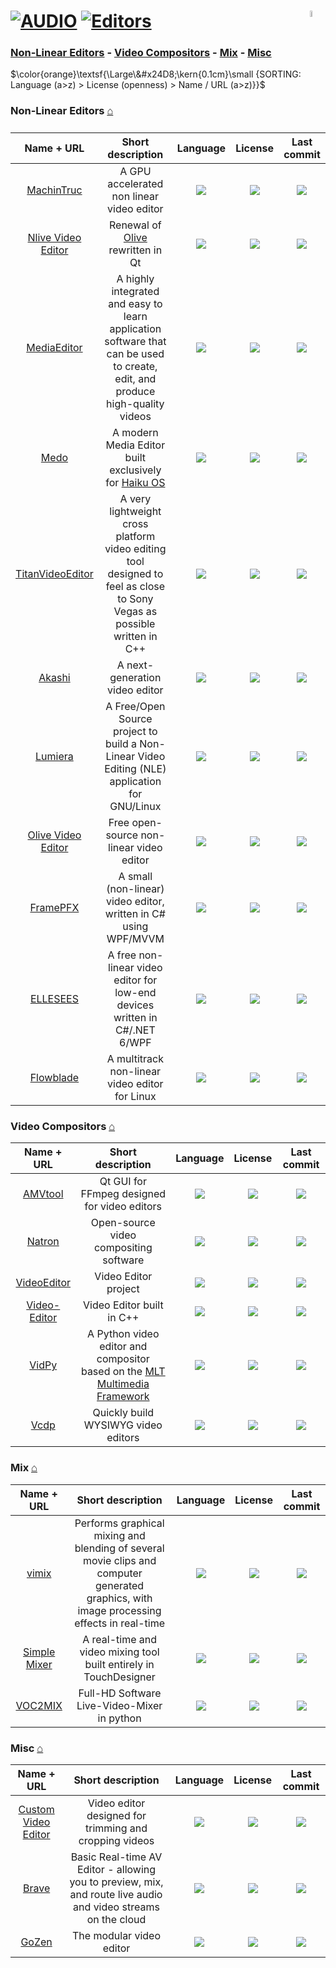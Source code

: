 # [![AUDIO](https://flat.badgen.net/badge/HyMPS/VIDEO/green?scale=1.8)](https://github.com/forart/HyMPS#-1 "VIDEO resources") [![Editors](https://flat.badgen.net/badge/HyMPS/Editors/blue?scale=1.8&label=)](https://github.com/forart/HyMPS#editors-1 "Editors") <img align="right" alt="stable" src="https://user-images.githubusercontent.com/171307/210727719-14b940a2-d1dc-4991-b6a4-7add74463ce8.png" width="5%" />

### [Non-Linear Editors](#non-linear-editors-) - [Video Compositors](#video-compositors-) - [Mix](#mix-) - [Misc](#misc-)

$\color{orange}\textsf{\Large\&#x24D8;\kern{0.1cm}\small {SORTING: Language (a>z) > License (openness) > Name / URL (a>z)}}$ 

### Non-Linear Editors [⌂](#--)
|Name + URL|Short description|Language|License|Last commit|
|:-:|:-:|:-:|:-:|:-:|
|[MachinTruc](https://github.com/hftom/MachinTruc#readme)|A GPU accelerated non linear video editor|[![](https://img.shields.io/github/languages/top/hftom/MachinTruc?color=pink&style=flat-square)](https://github.com/hftom/MachinTruc/graphs/contributors)|[![](https://flat.badgen.net/github/license/hftom/MachinTruc?label=)](https://github.com/hftom/MachinTruc/blob/master/LICENSE)|[![](https://flat.badgen.net/github/last-commit/hftom/MachinTruc?label=)](https://github.com/hftom/MachinTruc/graphs/code-frequency)|
|[Nlive Video Editor](https://github.com/orange4glace/nlive#readme)|Renewal of [Olive](https://www.olivevideoeditor.org/) rewritten in Qt|[![](https://img.shields.io/github/languages/top/orange4glace/nlive?color=pink&style=flat-square)](https://github.com/orange4glace/nlive/graphs/contributors)|[![](https://flat.badgen.net/github/license/orange4glace/nlive?label=)](https://github.com/orange4glace/nlive/blob/master/LICENSE)|[![](https://flat.badgen.net/github/last-commit/orange4glace/nlive?label=)](https://github.com/orange4glace/nlive/graphs/code-frequency)|
|[MediaEditor](https://github.com/opencodewin/MediaEditor#readme)|A highly integrated and easy to learn application software that can be used to create, edit, and produce high-quality videos|[![](https://img.shields.io/github/languages/top/opencodewin/MediaEditor?color=pink&style=flat-square)](https://github.com/opencodewin/MediaEditor/graphs/contributors)|[![](https://flat.badgen.net/github/license/opencodewin/MediaEditor?label=)](https://github.com/opencodewin/MediaEditor/blob/master/LICENSE)|[![](https://flat.badgen.net/github/last-commit/opencodewin/MediaEditor?label=)](https://github.com/opencodewin/MediaEditor/graphs/code-frequency)|
|[Medo](https://github.com/smallstepforman/Medo#readme)|A modern Media Editor built exclusively for [Haiku OS](https://www.haiku-os.org/)|[![](https://img.shields.io/github/languages/top/smallstepforman/Medo?color=pink&style=flat-square)](https://github.com/smallstepforman/Medo/graphs/contributors)|[![](https://flat.badgen.net/github/license/smallstepforman/Medo?label=)](https://github.com/smallstepforman/Medo/blob/master/LICENSE)|[![](https://flat.badgen.net/github/last-commit/smallstepforman/Medo?label=)](https://github.com/smallstepforman/Medo/graphs/code-frequency)|
|[TitanVideoEditor](https://github.com/Dominicentek/TitanVideoEditor#readme)|A very lightweight cross platform video editing tool designed to feel as close to Sony Vegas as possible written in C++|[![](https://img.shields.io/github/languages/top/Dominicentek/TitanVideoEditor?color=pink&style=flat-square)](https://github.com/Dominicentek/TitanVideoEditor/graphs/contributors)|[![](https://flat.badgen.net/github/license/Dominicentek/TitanVideoEditor?label=)](https://github.com/Dominicentek/TitanVideoEditor/blob/main/LICENSE.txt)|[![](https://flat.badgen.net/github/last-commit/Dominicentek/TitanVideoEditor/main?label=)](https://github.com/Dominicentek/TitanVideoEditor/graphs/code-frequency)|
|[Akashi](https://github.com/akashi-org/akashi#readme)|A next-generation video editor|[![](https://img.shields.io/github/languages/top/akashi-org/akashi?color=pink&style=flat-square)](https://github.com/akashi-org/akashi/graphs/contributors)|[![](https://flat.badgen.net/badge/license/MULTI/blue?label=)](https://github.com/akashi-org/akashi/blob/master/LICENSE.md)|[![](https://flat.badgen.net/github/last-commit/akashi-org/akashi?label=)](https://github.com/akashi-org/akashi/graphs/code-frequency)|
|[Lumiera](https://lumiera.org/)|A Free/Open Source project to build a Non-Linear Video Editing (NLE) application for GNU/Linux|[![](https://img.shields.io/github/languages/top/Ichthyostega/Lumiera?color=pink&style=flat-square)](https://github.com/Ichthyostega/Lumiera/graphs/contributors)|[![](https://flat.badgen.net/badge/license/Other/blue?label=)](https://github.com/Ichthyostega/Lumiera/blob/master/LICENSE)|[![](https://flat.badgen.net/github/last-commit/Ichthyostega/Lumiera?label=)](https://github.com/Ichthyostega/Lumiera/graphs/code-frequency)|
|[Olive Video Editor](https://www.olivevideoeditor.org/)|Free open-source non-linear video editor|[![](https://img.shields.io/github/languages/top/olive-editor/olive?color=pink&style=flat-square)](https://github.com/olive-editor/olive/graphs/contributors)|[![](https://flat.badgen.net/github/license/olive-editor/olive?label=)](https://github.com/olive-editor/olive/blob/master/LICENSE)|[![](https://flat.badgen.net/github/last-commit/olive-editor/olive?label=)](https://github.com/olive-editor/olive/graphs/code-frequency)|
|[FramePFX](https://github.com/AngryCarrot789/FramePFX#readme)|A small (non-linear) video editor, written in C# using WPF/MVVM|[![](https://img.shields.io/github/languages/top/AngryCarrot789/FramePFX?color=pink&style=flat-square)](https://github.com/AngryCarrot789/FramePFX/graphs/contributors)|[![](https://flat.badgen.net/github/license/AngryCarrot789/FramePFX?label=)](https://github.com/AngryCarrot789/FramePFX/blob/master/COPYING.GPLv3)|[![](https://flat.badgen.net/github/last-commit/AngryCarrot789/FramePFX/master?label=)](https://github.com/AngryCarrot789/FramePFX/graphs/code-frequency)|
|[ELLESEES](https://github.com/winscripter/ELLESEES#readme)|A free non-linear video editor for low-end devices written in C#/.NET 6/WPF|[![](https://img.shields.io/github/languages/top/winscripter/ELLESEES?color=pink&style=flat-square)](https://github.com/winscripter/ELLESEES/graphs/contributors)|[![](https://flat.badgen.net/github/license/winscripter/ELLESEES?label=)](https://github.com/winscripter/ELLESEES/blob/master/LICENSE)|[![](https://flat.badgen.net/github/last-commit/winscripter/ELLESEES?label=)](https://github.com/winscripter/ELLESEES/graphs/code-frequency)|
|[Flowblade](https://jliljebl.github.io/flowblade/)|A multitrack non-linear video editor for Linux|[![](https://img.shields.io/github/languages/top/jliljebl/flowblade?color=pink&style=flat-square)](https://github.com/jliljebl/flowblade/graphs/contributors)|[![](https://flat.badgen.net/github/license/jliljebl/flowblade?label=)](https://github.com/jliljebl/flowblade/blob/master/LICENSE)|[![](https://flat.badgen.net/github/last-commit/jliljebl/flowblade?label=)](https://github.com/jliljebl/flowblade/graphs/code-frequency)|


### Video Compositors [⌂](#--)
|Name + URL|Short description|Language|License|Last commit|
|:-:|:-:|:-:|:-:|:-:|
|[AMVtool](https://github.com/l33tmeatwad/AMVtool#readme)|Qt GUI for FFmpeg designed for video editors|[![](https://img.shields.io/github/languages/top/l33tmeatwad/AMVtool?color=pink&style=flat-square)](https://github.com/l33tmeatwad/AMVtool/graphs/contributors)|[![](https://flat.badgen.net/github/license/l33tmeatwad/AMVtool?label=)](https://github.com/l33tmeatwad/AMVtool/blob/master/License)|[![](https://flat.badgen.net/github/last-commit/l33tmeatwad/AMVtool?label=)](https://github.com/l33tmeatwad/AMVtool/graphs/code-frequency)|
|[Natron](http://natrongithub.github.io/)|Open-source video compositing software|[![](https://img.shields.io/github/languages/top/NatronGitHub/Natron?color=pink&style=flat-square)](https://github.com/NatronGitHub/Natron/graphs/contributors)|[![](https://flat.badgen.net/github/license/NatronGitHub/Natron?label=)](https://github.com/NatronGitHub/Natron/blob/RB-2.5/LICENSE.txt)|[![](https://flat.badgen.net/github/last-commit/NatronGitHub/Natron?label=)](https://github.com/NatronGitHub/Natron/graphs/code-frequency)|
|[VideoEditor](https://github.com/Noa-k-git/VideoEditor#readme)|Video Editor project|[![](https://img.shields.io/github/languages/top/Noa-k-git/VideoEditor?color=pink&style=flat-square)](https://github.com/Noa-k-git/VideoEditor/graphs/contributors)|[![](https://flat.badgen.net/github/license/Noa-k-git/VideoEditor?label=)](https://github.com/Noa-k-git/VideoEditor/blob/master/LICENSE)|[![](https://flat.badgen.net/github/last-commit/Noa-k-git/VideoEditor?label=)](https://github.com/Noa-k-git/VideoEditor/graphs/code-frequency)|
|[Video-Editor](https://github.com/NajeebUllah161/Video-Editor#readme)|Video Editor built in C++ |[![](https://img.shields.io/github/languages/top/NajeebUllah161/Video-Editor?color=pink&style=flat-square)](https://github.com/NajeebUllah161/Video-Editor/graphs/contributors)|[![](https://flat.badgen.net/github/license/NajeebUllah161/Video-Editor?label=)](https://github.com/NajeebUllah161/Video-Editor/blob/master/LICENSE)|[![](https://flat.badgen.net/github/last-commit/NajeebUllah161/Video-Editor?label=)](https://github.com/NajeebUllah161/Video-Editor/graphs/code-frequency)|
|[VidPy](https://antiboredom.github.io/vidpy/)|A Python video editor and compositor based on the [MLT Multimedia Framework](https://www.mltframework.org/)|[![](https://img.shields.io/github/languages/top/antiboredom/vidpy?color=pink&style=flat-square)](https://github.com/antiboredom/vidpy/graphs/contributors)|[![](https://flat.badgen.net/github/license/antiboredom/vidpy?label=)](https://github.com/antiboredom/vidpy/blob/master/LICENSE)|[![](https://flat.badgen.net/github/last-commit/antiboredom/vidpy?label=)](https://github.com/antiboredom/vidpy/graphs/code-frequency)|
|[Vcdp](https://github.com/overdev-l/vcdp#readme)|Quickly build WYSIWYG video editors|[![](https://img.shields.io/github/languages/top/overdev-l/vcdp?color=pink&style=flat-square)](https://github.com/overdev-l/vcdp/graphs/contributors)|[![](https://flat.badgen.net/github/license/overdev-l/vcdp?label=)](https://github.com/overdev-l/vcdp/blob/master/LICENSE)|[![](https://flat.badgen.net/github/last-commit/overdev-l/vcdp?label=)](https://github.com/overdev-l/vcdp/graphs/code-frequency)|

### Mix [⌂](#--)
|Name + URL|Short description|Language|License|Last commit|
|:-:|:-:|:-:|:-:|:-:|
|[vimix](https://github.com/brunoherbelin/vimix#readme)|Performs graphical mixing and blending of several movie clips and computer generated graphics, with image processing effects in real-time|[![](https://img.shields.io/github/languages/top/brunoherbelin/vimix?color=pink&style=flat-square)](https://github.com/brunoherbelin/vimix/graphs/contributors)|[![](https://flat.badgen.net/github/license/brunoherbelin/vimix?label=)](https://github.com/brunoherbelin/vimix/blob/master/LICENSE)|[![](https://flat.badgen.net/github/last-commit/brunoherbelin/vimix?label=)](https://github.com/brunoherbelin/vimix/graphs/code-frequency)|
|[Simple Mixer](https://github.com/Richard-Burns/SimpleMixer#readme)|A real-time and video mixing tool built entirely in TouchDesigner|[![](https://img.shields.io/github/languages/top/Richard-Burns/SimpleMixer?color=pink&style=flat-square)](https://github.com/Richard-Burns/SimpleMixer/graphs/contributors)|[![](https://flat.badgen.net/github/license/Richard-Burns/SimpleMixer?label=)](https://github.com/Richard-Burns/SimpleMixer/blob/master/LICENSE)|[![](https://flat.badgen.net/github/last-commit/Richard-Burns/SimpleMixer?label=)](https://github.com/Richard-Burns/SimpleMixer/graphs/code-frequency)|
|[VOC2MIX](https://github.com/voc/voctomix#readme)|Full-HD Software Live-Video-Mixer in python|[![](https://img.shields.io/github/languages/top/voc/voctomix?color=pink&style=flat-square)](https://github.com/voc/voctomix/graphs/contributors)|[![](https://flat.badgen.net/github/license/voc/voctomix?label=)](https://github.com/voc/voctomix/blob/master/LICENSE)|[![](https://flat.badgen.net/github/last-commit/voc/voctomix?label=)](https://github.com/voc/voctomix/graphs/code-frequency)|


### Misc [⌂](#--)
|Name + URL|Short description|Language|License|Last commit|
|:-:|:-:|:-:|:-:|:-:|
|[Custom Video Editor](https://github.com/joec05/custom_video_editor#readme)|Video editor designed for trimming and cropping videos|[![](https://img.shields.io/github/languages/top/joec05/custom_video_editor?color=pink&style=flat-square)](https://github.com/joec05/custom_video_editor/graphs/contributors)|[![](https://flat.badgen.net/github/license/joec05/custom_video_editor?label=)](https://github.com/joec05/custom_video_editor/blob/master/LICENSE)|[![](https://flat.badgen.net/github/last-commit/joec05/custom_video_editor/master?label=)](https://github.com/joec05/custom_video_editor/graphs/code-frequency)|
|[Brave](https://github.com/bbc/brave#readme)|Basic Real-time AV Editor - allowing you to preview, mix, and route live audio and video streams on the cloud|[![](https://img.shields.io/github/languages/top/bbc/brave?color=pink&style=flat-square)](https://github.com/bbc/brave/graphs/contributors)|[![](https://flat.badgen.net/github/license/bbc/brave?label=)](https://github.com/bbc/brave/blob/master/LICENSE)|[![](https://flat.badgen.net/github/last-commit/bbc/brave/master?label=)](https://github.com/bbc/brave/graphs/code-frequency)|
|[GoZen](https://github.com/voylin/GoZen#readme)|The modular video editor|[![](https://img.shields.io/github/languages/top/voylin/GoZen?color=pink&style=flat-square)](https://github.com/voylin/GoZen/graphs/contributors)|[![](https://flat.badgen.net/github/license/voylin/GoZen?label=)](https://github.com/voylin/GoZen/blob/master/LICENSE)|[![](https://flat.badgen.net/github/last-commit/voylin/GoZen/master?label=)](https://github.com/voylin/GoZen/graphs/code-frequency)|
